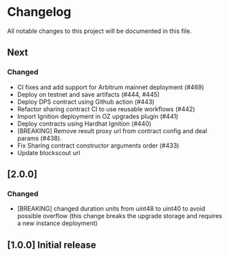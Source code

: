 # Changelog

All notable changes to this project will be documented in this file.

## Next

### Changed

- CI fixes and add support for Arbitrum mainnet deployment (#469)
- Deploy on testnet and save artifacts (#444, #445)
- Deploy DPS contract using Github action (#443)
- Refactor sharing contract CI to use reusable workflows (#442)
- Import Ignition deployment in OZ upgrades plugin (#441)
- Deploy contracts using Hardhat Ignition (#440)
- [BREAKING] Remove result proxy url from contract config and deal params (#438).
- Fix Sharing contract constructor arguments order (#433)
- Update blockscout url

## [2.0.0]

### Changed

- [BREAKING] changed duration units from uint48 to uint40 to avoid possible overflow (this change breaks the upgrade storage and requires a new instance deployment)

## [1.0.0] Initial release
